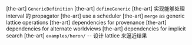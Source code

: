[the-art] `GenericDefinition`
[the-art] `defineGeneric`
[the-art] 实现能够处理 interval 的 propagator
[the-art] use a scheduler
[the-art] `merge` as generic lattice operations
[the-art] dependencies for provenance
[the-art] dependencies for alternate worldviews
[the-art] dependencies for implicit search
[the-art] `examples/heron/` -- 设计 lattice 来逼近结果
